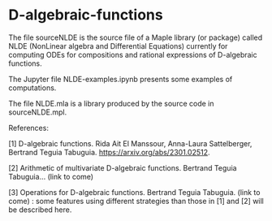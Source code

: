 # D-algebraic-functions
The file sourceNLDE is the source file of a Maple library (or package) called NLDE (NonLinear algebra and Differential Equations) 
currently for computing ODEs for compositions and rational expressions of D-algebraic functions.

The Jupyter file NLDE-examples.ipynb presents some examples of computations.

The file NLDE.mla is a library produced by the source code in sourceNLDE.mpl.

References:

[1] D-algebraic functions. Rida Ait El Manssour, Anna-Laura Sattelberger, Bertrand Teguia Tabuguia. https://arxiv.org/abs/2301.02512.

[2] Arithmetic of multivariate D-algebraic functions. Bertrand Teguia Tabuguia... (link to come)

[3] Operations for D-algebraic functions. Bertrand Teguia Tabuguia. (link to come) : some features using different strategies than those in [1] and [2] will be described here.
